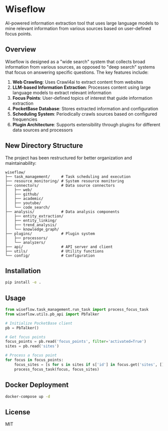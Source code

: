 # Wiseflow

AI-powered information extraction tool that uses large language models to mine relevant information from various sources based on user-defined focus points.

## Overview

Wiseflow is designed as a "wide search" system that collects broad information from various sources, as opposed to "deep search" systems that focus on answering specific questions. The key features include:

1. **Web Crawling**: Uses Crawl4ai to extract content from websites
2. **LLM-based Information Extraction**: Processes content using large language models to extract relevant information
3. **Focus Points**: User-defined topics of interest that guide information extraction
4. **PocketBase Database**: Stores extracted information and configuration
5. **Scheduling System**: Periodically crawls sources based on configured frequencies
6. **Plugin Architecture**: Supports extensibility through plugins for different data sources and processors

## New Directory Structure

The project has been restructured for better organization and maintainability:

```
wiseflow/
├── task_management/     # Task scheduling and execution
├── resource_monitoring/ # System resource monitoring
├── connectors/          # Data source connectors
│   ├── web/
│   ├── github/
│   ├── academic/
│   ├── youtube/
│   └── code_search/
├── analysis/            # Data analysis components
│   ├── entity_extraction/
│   ├── entity_linking/
│   ├── trend_analysis/
│   └── knowledge_graph/
├── plugins/             # Plugin system
│   ├── processors/
│   └── analyzers/
├── api/                 # API server and client
├── utils/               # Utility functions
└── config/              # Configuration
```

## Installation

```bash
pip install -e .
```

## Usage

```python
from wiseflow.task_management.run_task import process_focus_task
from wiseflow.utils.pb_api import PbTalker

# Initialize PocketBase client
pb = PbTalker()

# Get focus points
focus_points = pb.read('focus_points', filter='activated=True')
sites = pb.read('sites')

# Process a focus point
for focus in focus_points:
    focus_sites = [s for s in sites if s['id'] in focus.get('sites', [])]
    process_focus_task(focus, focus_sites)
```

## Docker Deployment

```bash
docker-compose up -d
```

## License

MIT
